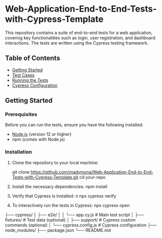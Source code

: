 # Web-Application-End-to-End-Tests-with-Cypress-Template

This repository contains a suite of end-to-end tests for a web application, covering key functionalities such as login, user registration, and dashboard interactions. The tests are written using the Cypress testing framework.

## Table of Contents

- [Getting Started](#getting-started)
- [Test Cases](#test-cases)
- [Running the Tests](#running-the-tests)
- [Cypress Configuration](#cypress-configuration)

## Getting Started

### Prerequisites

Before you can run the tests, ensure you have the following installed:

- [Node.js](https://nodejs.org/) (version 12 or higher)
- npm (comes with Node.js)

### Installation

1. Clone the repository to your local machine:

   git clone https://github.com/madymona/Web-Application-End-to-End-Tests-with-Cypress-Template.git
   cd your-repo
2. Install the necessary dependencies:
   npm install
3. Verify that Cypress is installed: n
   npx cypress verify
4. To interactively run the tests in Cypress:
   npx cypress open


├── cypress/
│   ├── e2e/
│   │   └── app.cy.js   # Main test script
│   ├── fixtures/       # Test data (optional)
│   ├── support/        # Cypress custom commands (optional)
│   └── cypress.config.js  # Cypress configuration
├── node_modules/
├── package.json
└── README.md        


